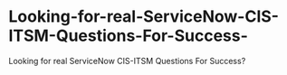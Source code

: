# Looking-for-real-ServiceNow-CIS-ITSM-Questions-For-Success-
Looking for real ServiceNow CIS-ITSM Questions For Success?
